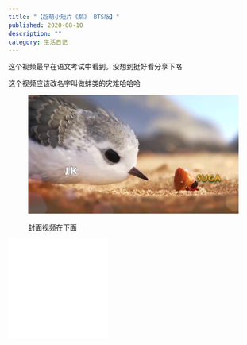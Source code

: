 ```yaml
---
title: "【超萌小短片《鹬》 BTS版】"
published: 2020-08-10
description: ""
category: 生活日记
---
```


这个视频最早在语文考试中看到。没想到挺好看分享下咯

这个视频应该改名字叫做蚌类的灾难哈哈哈

<figure>

![](assets/601a72e1b40704c1c21c51485fdd56b1b85a2a87-1024x576.jpg)

<figcaption>

封面视频在下面

</figcaption>

</figure>

<iframe src="//player.bilibili.com/player.html?aid=12727674&amp;bvid=BV1zx411W7fo&amp;cid=20928167&amp;page=1" scrolling="no" border="0" frameborder="no" framespacing="0" allowfullscreen="true" width="200px" height="200px"></iframe>
